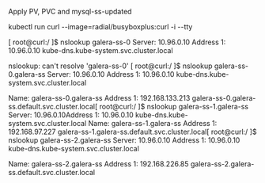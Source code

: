 Apply PV, PVC and mysql-ss-updated

kubectl run curl --image=radial/busyboxplus:curl -i --tty

[ root@curl:/ ]$ nslookup galera-ss-0
Server:    10.96.0.10
Address 1: 10.96.0.10 kube-dns.kube-system.svc.cluster.local

nslookup: can't resolve 'galera-ss-0'
[ root@curl:/ ]$ nslookup galera-ss-0.galera-ss
Server:    10.96.0.10
Address 1: 10.96.0.10 kube-dns.kube-system.svc.cluster.local

Name:      galera-ss-0.galera-ss
Address 1: 192.168.133.213 galera-ss-0.galera-ss.default.svc.cluster.local[ root@curl:/ ]$ nslookup galera-ss-1.galera-ss
Server:    10.96.0.10Address 1: 10.96.0.10 kube-dns.kube-system.svc.cluster.local
Name:      galera-ss-1.galera-ss
Address 1: 192.168.97.227 galera-ss-1.galera-ss.default.svc.cluster.local[ root@curl:/ ]$ nslookup galera-ss-2.galera-ss
Server:    10.96.0.10
Address 1: 10.96.0.10 kube-dns.kube-system.svc.cluster.local

Name:      galera-ss-2.galera-ss
Address 1: 192.168.226.85 galera-ss-2.galera-ss.default.svc.cluster.local

